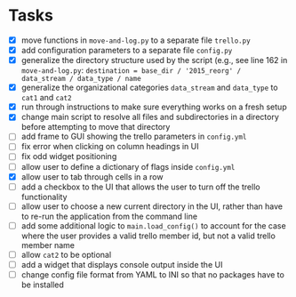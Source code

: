 # Tasks
- [x] move functions in `move-and-log.py` to a separate file `trello.py`
- [x] add configuration parameters to a separate file `config.py`
- [x] generalize the directory structure used by the script (e.g., see line 162 in `move-and-log.py`: `destination = base_dir / '2015_reorg' / data_stream / data_type / name`
- [x] generalize the organizational categories `data_stream` and `data_type` to `cat1` and `cat2`
- [x] run through instructions to make sure everything works on a fresh setup
- [x] change main script to resolve all files and subdirectories in a directory before attempting to move that directory
- [ ] add frame to GUI showing the trello parameters in `config.yml`
- [ ] fix error when clicking on column headings in UI
- [ ] fix odd widget positioning
- [ ] allow user to define a dictionary of flags inside `config.yml`
- [x] allow user to tab through cells in a row
- [ ] add a checkbox to the UI that allows the user to turn off the trello functionality
- [ ] allow user to choose a new current directory in the UI, rather than have to re-run the application from the command line
- [ ] add some additional logic to `main.load_config()` to account for the case where the user provides a valid trello member id, but not a valid trello member name
- [ ] allow `cat2` to be optional
- [ ] add a widget that displays console output inside the UI
- [ ] change config file format from YAML to INI so that no packages have to be installed
